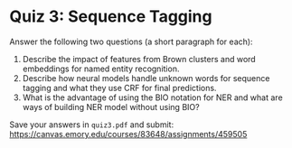 # Quiz 3: Sequence Tagging

Answer the following two questions (a short paragraph for each):

1. Describe the impact of features from Brown clusters and word embeddings for named entity recognition.
1. Describe how neural models handle unknown words for sequence tagging and what they use CRF for final predictions.
1. What is the advantage of using the BIO notation for NER and what are ways of building NER model without using BIO?

Save your answers in `quiz3.pdf` and submit: https://canvas.emory.edu/courses/83648/assignments/459505
